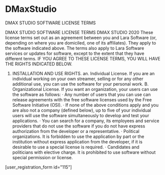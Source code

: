 # DMaxStudio


DMAX STUDIO SOFTWARE LICENSE TERMS

DMAX STUDIO SOFTWARE LICENSE TERMS
DMAX STUDIO 2020
These license terms set out as an agreement between you and Lara Software (or, depending on where you are domiciled, one of its affiliates). They apply to the software indicated above. The terms also apply to Lara Software services or updates for software, except to the extent that they have different terms.
IF YOU AGREE TO THESE LICENSE TERMS, YOU WILL HAVE THE RIGHTS INDICATED BELOW.
1. INSTALLATION AND USE RIGHTS.
an. Individual License. If you are an individual working on your own streamer, selling or for any other additional use, you can use the software for your personal work.
B. Organizational License. If you want an organization, your users can use the software as follows:
· Any number of users that you can use can release agreements with the free software licenses used by the Free Software Initiative (OSI).
· If none of the above conditions apply and you are also not a company (defined below), up to five of your individual users will use the software simultaneously to develop and test your applications.
· You can search for a company, its employees and service providers that do not use the software if you do not have express authorization from the developer or a representative.
· Political organizations. It is forbidden to use the application by part or the institution without express application from the developer, if it is desirable to use a special license is required.
· Candidates and politicians with elective charge. It is prohibited to use software without special permission or license.

[user_registration_form id="115"]


